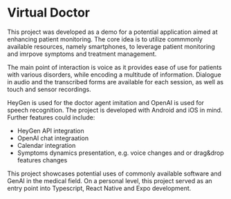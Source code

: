 # Virtual Doctor

This project was developed as a demo for a potential application aimed at enhancing patient monitoring. 
The core idea is to utilize commmonly available resources, namely smartphones, to leverage patient monitoring and imrpove symptoms and treatment management.

The main point of interaction is voice as it provides ease of use for patients with various disorders, while encoding a multitude of information. 
Dialogue in audio and the transcribed forms are available for each session, as well as touch and sensor recordings.

HeyGen is used for the doctor agent imitation and OpenAI is used for speech recognition. The project is developed with Android and iOS in mind.
Further features could include:
* HeyGen API integration
* OpenAI chat integraation
* Calendar integration
* Symptoms dynamics presentation, e.g. voice changes and or drag&drop features changes

This project showcases potential uses of commonly available software and GenAI in the medical field. 
On a personal level, this project served as an entry point into Typescript, React Native and Expo development.
